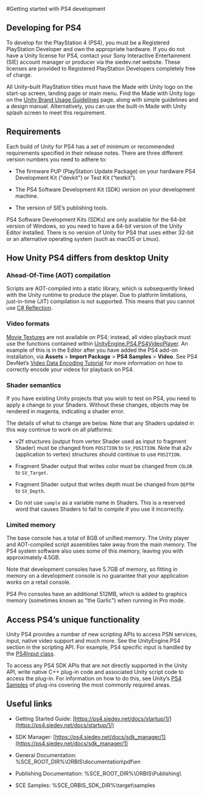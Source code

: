 #Getting started with PS4 development

## Developing for PS4

To develop for the PlayStation 4 (PS4), you must be a Registered PlayStation Developer and own the appropriate hardware. If you do not have a Unity license for PS4, contact your Sony Interactive Entertainment (SIE) account manager or producer via the siedev.net website. These licenses are provided to Registered PlayStation Developers completely free of charge.

All Unity-built PlayStation titles must have the Made with Unity logo on the start-up screen, landing page or main menu. Find the Made with Unity logo on the [Unity Brand Usage Guidelines](http://unity3d.com/public-relations/brand) page, along with simple guidelines and a design manual. Alternatively, you can use the built-in Made with Unity splash screen to meet this requirement.

## Requirements

Each build of Unity for PS4 has a set of minimum or recommended requirements specified in their release notes. There are three different version numbers you need to adhere to:

* The firmware PUP (PlayStation Update Package) on your hardware PS4 Development Kit ("devkit") or Test Kit (“testkit”).

* The PS4 Software Development Kit (SDK) version on your development machine.

* The version of SIE’s publishing tools.

PS4 Software Development Kits (SDKs) are only available for the 64-bit version of Windows, so you need to have a 64-bit version of the Unity Editor installed. There is no version of Unity for PS4 that uses either 32-bit or an alternative operating system (such as macOS or Linux).

## How Unity PS4 differs from desktop Unity

### Ahead-Of-Time (AOT) compilation

Scripts are AOT-compiled into a static library, which is subsequently linked with the Unity runtime to produce the player. Due to platform limitations, just-in-time (JIT) compilation is not supported. This means that you cannot use [C# ](https://msdn.microsoft.com/en-us/library/mt656691.aspx)[Reflection](https://msdn.microsoft.com/en-us/library/mt656691.aspx).

### Video formats

[Movie Textures](class-MovieTexture) are not available on PS4; instead, all video playback must use the functions contained within [UnityEngine.PS4.PS4VideoPlayer](ScriptRef:PS4.PS4VideoPlayer.html). An example of this is in the Editor after you have added the PS4 add-on installation, via __Assets__ > __Import Package__ > __PS4 Samples__ > __Video__. 
See PS4 DevNet’s [Video Data Encoding Tutorial](https://ps4.siedev.net/resources/documents/SDK/3.000/Video_Data_Encoding-Tutorial/0001.html) for more information on how to correctly encode your videos for playback on PS4.

### Shader semantics

If you have existing Unity projects that you wish to test on PS4, you need to apply a change to your Shaders. Without these changes, objects may be rendered in magenta, indicating a shader error.

The details of what to change are below. Note that any Shaders updated in this way continue to work on all platforms:

* v2f structures (output from vertex Shader used as input to fragment Shader) must be changed from `POSITION` to `SV_POSITION`. Note that a2v (application to vertex) structures should continue to use `POSITION`.

* Fragment Shader output that writes color must be changed from `COLOR` to `SV_Target`.

* Fragment Shader output that writes depth must be changed from `DEPTH` to `SV_Depth`.

* Do not use `sample` as a variable name in Shaders. This is a reserved word that causes Shaders to fail to compile if you use it incorrectly.

### Limited memory

The base console has a total of 8GB of unified memory. The Unity player and AOT-compiled script assemblies take away from the main memory. The PS4 system software also uses some of this memory, leaving you with approximately 4.5GB. 

Note that development consoles have 5.7GB of memory, so fitting in memory on a development console is no guarantee that your application works on a retail console.

PS4 Pro consoles have an additional 512MB, which is added to graphics memory (sometimes known as "the Garlic") when running in Pro mode.

## Access PS4’s unique functionality

Unity PS4 provides a number of new scripting APIs to access PSN services, input, native video support and much more. See the UnityEngine.PS4 section in the scripting API. For example, PS4 specific input is handled by the [PS4Input class](ScriptRef:PS4.PS4Input.html).

To access any PS4 SDK APIs that are not directly supported in the Unity API, write native C++ plug-in code and associated Unity script code to access the plug-in. For information on how to do this, see Unity’s [PS4 Samples](PS4Samples) of plug-ins covering the most commonly required areas.

## Useful links

* Getting Started Guide:
[https://ps4.siedev.net/docs/startup/1/](https://ps4.siedev.net/docs/startup/1/) 

* SDK Manager:
[https://ps4.siedev.net/docs/sdk_manager/1](https://ps4.siedev.net/docs/sdk_manager/1) 

* General Documentation:
%SCE_ROOT_DIR%\ORBIS\documentation\pdf\en 

* Publishing Documentation:
%SCE_ROOT_DIR%\ORBIS\Publishing\

* SCE Samples:
%SCE_ORBIS_SDK_DIR%\target\samples

